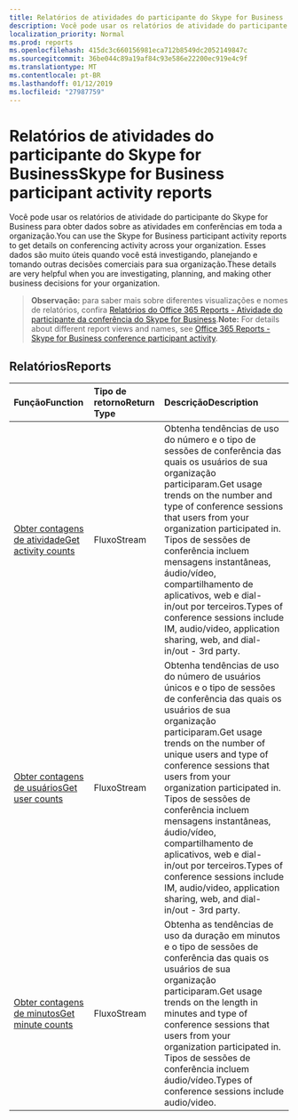 ```yaml
---
title: Relatórios de atividades do participante do Skype for Business
description: Você pode usar os relatórios de atividade do participante do Skype for Business para obter dados sobre as atividades em conferências em toda a organização. Esses dados são muito úteis quando você está investigando, planejando e tomando outras decisões comerciais para sua organização.
localization_priority: Normal
ms.prod: reports
ms.openlocfilehash: 415dc3c660156981eca712b8549dc2052149847c
ms.sourcegitcommit: 36be044c89a19af84c93e586e22200ec919e4c9f
ms.translationtype: MT
ms.contentlocale: pt-BR
ms.lasthandoff: 01/12/2019
ms.locfileid: "27987759"
---
```

# <a name="skype-for-business-participant-activity-reports"></a><span data-ttu-id="8a79a-104">Relatórios de atividades do participante do Skype for Business</span><span class="sxs-lookup"><span data-stu-id="8a79a-104">Skype for Business participant activity reports</span></span>

<span data-ttu-id="8a79a-105">Você pode usar os relatórios de atividade do participante do Skype for Business para obter dados sobre as atividades em conferências em toda a organização.</span><span class="sxs-lookup"><span data-stu-id="8a79a-105">You can use the Skype for Business participant activity reports to get details on conferencing activity across your organization.</span></span> <span data-ttu-id="8a79a-106">Esses dados são muito úteis quando você está investigando, planejando e tomando outras decisões comerciais para sua organização.</span><span class="sxs-lookup"><span data-stu-id="8a79a-106">These details are very helpful when you are investigating, planning, and making other business decisions for your organization.</span></span>

> <span data-ttu-id="8a79a-107">**Observação:** para saber mais sobre diferentes visualizações e nomes de relatórios, confira [Relatórios do Office 365 Reports - Atividade do participante da conferência do Skype for Business](https://support.office.com/client/Skype-for-Business-Online-conference-participant-activity-c3c89995-65dd-4715-9e38-bb244c742c6b).</span><span class="sxs-lookup"><span data-stu-id="8a79a-107">**Note:** For details about different report views and names, see [Office 365 Reports - Skype for Business conference participant activity](https://support.office.com/client/Skype-for-Business-Online-conference-participant-activity-c3c89995-65dd-4715-9e38-bb244c742c6b).</span></span>

## <a name="reports"></a><span data-ttu-id="8a79a-108">Relatórios</span><span class="sxs-lookup"><span data-stu-id="8a79a-108">Reports</span></span>

| <span data-ttu-id="8a79a-109">Função</span><span class="sxs-lookup"><span data-stu-id="8a79a-109">Function</span></span>                                 | <span data-ttu-id="8a79a-110">Tipo de retorno</span><span class="sxs-lookup"><span data-stu-id="8a79a-110">Return Type</span></span> | <span data-ttu-id="8a79a-111">Descrição</span><span class="sxs-lookup"><span data-stu-id="8a79a-111">Description</span></span>                              |
| :--------------------------------------- | :---------- | :--------------------------------------- |
| [<span data-ttu-id="8a79a-112">Obter contagens de atividade</span><span class="sxs-lookup"><span data-stu-id="8a79a-112">Get activity counts</span></span>](../api/reportroot-getskypeforbusinessparticipantactivitycounts.md) | <span data-ttu-id="8a79a-113">Fluxo</span><span class="sxs-lookup"><span data-stu-id="8a79a-113">Stream</span></span>      | <span data-ttu-id="8a79a-114">Obtenha tendências de uso do número e o tipo de sessões de conferência das quais os usuários de sua organização participaram.</span><span class="sxs-lookup"><span data-stu-id="8a79a-114">Get usage trends on the number and type of conference sessions that users from your organization participated in.</span></span> <span data-ttu-id="8a79a-115">Tipos de sessões de conferência incluem mensagens instantâneas, áudio/vídeo, compartilhamento de aplicativos, web e dial-in/out por terceiros.</span><span class="sxs-lookup"><span data-stu-id="8a79a-115">Types of conference sessions include IM, audio/video, application sharing, web, and dial-in/out - 3rd party.</span></span> |
| [<span data-ttu-id="8a79a-116">Obter contagens de usuários</span><span class="sxs-lookup"><span data-stu-id="8a79a-116">Get user counts</span></span>](../api/reportroot-getskypeforbusinessparticipantactivityusercounts.md) | <span data-ttu-id="8a79a-117">Fluxo</span><span class="sxs-lookup"><span data-stu-id="8a79a-117">Stream</span></span>      | <span data-ttu-id="8a79a-118">Obtenha tendências de uso do número de usuários únicos e o tipo de sessões de conferência das quais os usuários de sua organização participaram.</span><span class="sxs-lookup"><span data-stu-id="8a79a-118">Get usage trends on the number of unique users and type of conference sessions that users from your organization participated in.</span></span> <span data-ttu-id="8a79a-119">Tipos de sessões de conferência incluem mensagens instantâneas, áudio/vídeo, compartilhamento de aplicativos, web e dial-in/out por terceiros.</span><span class="sxs-lookup"><span data-stu-id="8a79a-119">Types of conference sessions include IM, audio/video, application sharing, web, and dial-in/out - 3rd party.</span></span> |
| [<span data-ttu-id="8a79a-120">Obter contagens de minutos</span><span class="sxs-lookup"><span data-stu-id="8a79a-120">Get minute counts</span></span>](../api/reportroot-getskypeforbusinessparticipantactivityminutecounts.md) | <span data-ttu-id="8a79a-121">Fluxo</span><span class="sxs-lookup"><span data-stu-id="8a79a-121">Stream</span></span>      | <span data-ttu-id="8a79a-122">Obtenha as tendências de uso da duração em minutos e o tipo de sessões de conferência das quais os usuários de sua organização participaram.</span><span class="sxs-lookup"><span data-stu-id="8a79a-122">Get usage trends on the length in minutes and type of conference sessions that users from your organization participated in.</span></span> <span data-ttu-id="8a79a-123">Tipos de sessões de conferência incluem áudio/vídeo.</span><span class="sxs-lookup"><span data-stu-id="8a79a-123">Types of conference sessions include audio/video.</span></span> |
